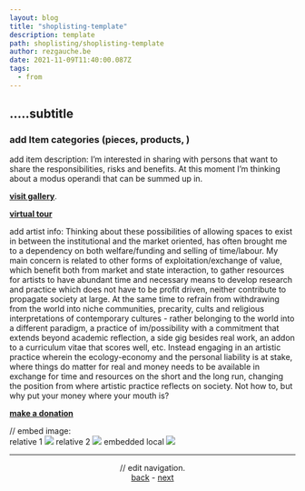 ```yaml
---
layout: blog
title: "shoplisting-template"
description: template
path: shoplisting/shoplisting-template
author: rezgauche.be
date: 2021-11-09T11:40:00.087Z
tags:
  - from
---
```

## .....subtitle

### add Item categories (pieces, products, )

add item description:
I’m interested in sharing with persons that want to share the responsibilities, risks and benefits. At this moment I’m thinking about a modus operandi that can be summed up in.


<a href="https://www.mintbase.io/store/rezgauche.mintbase1.near" target="_blank">**visit gallery**</a>.  

<a href="https://www.3xr.space/store/rezgauche.mintbase1.near" target="_blank">**virtual tour**</a>


add artist info: 
Thinking about these possibilities of allowing spaces to exist in between the institutional and the market oriented, has often brought me to a dependency on both welfare/funding and selling of time/labour. My main concern is related to other forms of exploitation/exchange of value, which benefit both from market and state interaction, to gather resources for artists to have abundant time and necessary means to develop research and practice which does not have to be profit driven, neither contribute to propagate society at large. At the same time to refrain from withdrawing from the world into niche communities, precarity, cults and religious interpretations of contemporary cultures - rather belonging to the world into a different paradigm, a practice of im/possibility with a commitment that extends beyond academic reflection, a side gig besides real work, an addon to a curriculum vitae that scores well, etc. Instead engaging in an artistic practice wherein the ecology-economy and the personal liability is at stake, where things do matter for real and money needs to be available in exchange for time and resources on the short and the long run, changing the position from where artistic practice reflects on society. Not how to, but why put your money where your mouth is? 



<a href="https://opencollective.com/shoplisting/donate" target="_blank">**make a donation**<a/>

// embed image:    
relative 1
![](https://arweave.net/i_6u2gkMIlRWwA93pmc4G7_YqpJNSlwNMu8UdUXcdp4)
relative 2
![](https://arweave.net/W7k2pqfqf7FRAoo2pXs9ALYy8tYoPUQUbJXiO9moFGA)
embedded local
![](/static/img/shoplisting-thing-01.jpg)

<hr>

<div align="center">

// edit navigation.  
<a href="{{ '/shoplisting/' | url }}">back</a> - <a href="{{ '/shoplisting/products/' | url }}">next</a>

